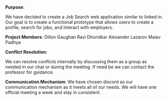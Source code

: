 **Purpose**:

We have decided to create a Job Search web application similar to linked in. Our goal is to
create a functional prototype that allows users to create a profile, search for jobs, and interact
with employers.

**Project Members**:
Dillon Gaughan
Ravi Dhondkar
Alexander Lazarov
Malav Padhya

**Conflict Resolution**:

We can resolve conflicts internally by discussing them as a group as needed in our chat or during the meeting. If need be we can contact the professor for guidance.

**Communication Mechanism**:
We have chosen discord as our communication mechanism as it meets all of our needs. We will have one official meeting a week and stay in consistent.
